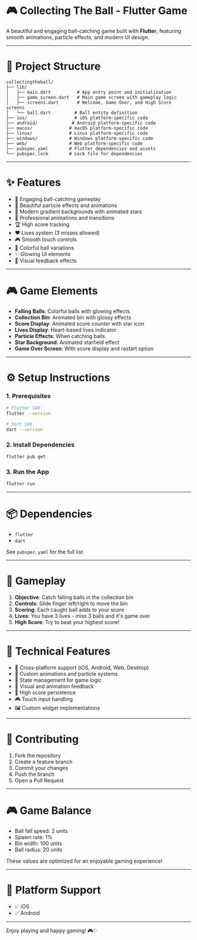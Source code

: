 # 🎮 Collecting The Ball - Flutter Game

A beautiful and engaging ball-catching game built with **Flutter**, featuring smooth animations, particle effects, and modern UI design.

---

# 📁 Project Structure

```
collectingtheball/
├── lib/
│   ├── main.dart          # App entry point and initialization
│   ├── game_screen.dart   # Main game screen with gameplay logic
│   ├── screens.dart       # Welcome, Game Over, and High Score screens
│   └── ball.dart         # Ball entity definition
├── ios/                  # iOS platform-specific code
├── android/             # Android platform-specific code
├── macos/              # macOS platform-specific code
├── linux/              # Linux platform-specific code
├── windows/            # Windows platform-specific code
├── web/                # Web platform-specific code
├── pubspec.yaml        # Flutter dependencies and assets
└── pubspec.lock        # Lock file for dependencies
```

---

# ✨ Features

* 🎯 Engaging ball-catching gameplay
* 🌟 Beautiful particle effects and animations
* 🎨 Modern gradient backgrounds with animated stars
* 💫 Professional animations and transitions
* 🏆 High score tracking
* ❤️ Lives system (3 misses allowed)
* 🎮 Smooth touch controls
* 🌈 Colorful ball variations
* ✨ Glowing UI elements
* 🎵 Visual feedback effects

---

# 🎮 Game Elements

* **Falling Balls**: Colorful balls with glowing effects
* **Collection Bin**: Animated bin with glossy effects
* **Score Display**: Animated score counter with star icon
* **Lives Display**: Heart-based lives indicator
* **Particle Effects**: When catching balls
* **Star Background**: Animated starfield effect
* **Game Over Screen**: With score display and restart option

---

# ⚙️ Setup Instructions

### 1. Prerequisites

```bash
# Flutter SDK
flutter --version

# Dart SDK
dart --version
```

### 2. Install Dependencies

```bash
flutter pub get
```

### 3. Run the App

```bash
flutter run
```

---

# 📦 Dependencies

* `flutter`
* `dart`

See `pubspec.yaml` for the full list.

---

# 🎯 Gameplay

1. **Objective**: Catch falling balls in the collection bin
2. **Controls**: Slide finger left/right to move the bin
3. **Scoring**: Each caught ball adds to your score
4. **Lives**: You have 3 lives - miss 3 balls and it's game over
5. **High Score**: Try to beat your highest score!

---

# 🧱 Technical Features

* 📱 Cross-platform support (iOS, Android, Web, Desktop)
* 🎨 Custom animations and particle systems
* 🔄 State management for game logic
* 🎵 Visual and animation feedback
* 💾 High score persistence
* 🎮 Touch input handling
* 🖼️ Custom widget implementations

---

# 🤝 Contributing

1. Fork the repository
2. Create a feature branch
3. Commit your changes
4. Push the branch
5. Open a Pull Request

---

# 🎮 Game Balance

* Ball fall speed: 2 units
* Spawn rate: 1%
* Bin width: 100 units
* Ball radius: 20 units

These values are optimized for an enjoyable gaming experience!

---

# 📱 Platform Support

* ✅ iOS
* ✅ Android

---

Enjoy playing and happy gaming! 🎮✨
